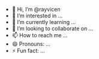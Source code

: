 - 👋 Hi, I’m @rayvicen
- 👀 I’m interested in ...
- 🌱 I’m currently learning ...
- 💞️ I’m looking to collaborate on ...
- 📫 How to reach me ...
- 😄 Pronouns: ...
- ⚡ Fun fact: ...

<!---
rayvicen/rayvicen is a ✨ special ✨ repository because its `README.md` (this file) appears on your GitHub profile.
You can click the Preview link to take a look at your changes.
--->
